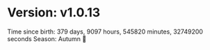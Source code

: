 # Version: v1.0.13
Time since birth: 379 days, 9097 hours, 545820 minutes, 32749200 seconds
Season: Autumn 🍁
